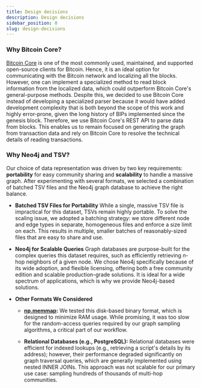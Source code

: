 ```yaml
---
title: Design decisions
description: Design decisions
sidebar_position: 0
slug: design-decisions
---
```



### Why Bitcoin Core?

[Bitcoin Core](https://bitcoin.org/en/bitcoin-core) 
is one of the most commonly used, maintained, and supported 
open-source clients for Bitcoin. Hence, it is an ideal option 
for communicating with the Bitcoin network and localizing 
all the blocks. 
However, one can implement a specialized method to read block 
information from the localized data, which could outperform 
Bitcoin Core's general-purpose methods. 
Despite this, we decided to use Bitcoin Core instead of 
developing a specialized parser because it would have 
added development complexity that is both beyond the 
scope of this work and highly error-prone, given the 
long history of BIPs implemented since the genesis block.
Therefore, we use Bitcoin Core's REST API to parse data 
from blocks. This enables us to remain focused on 
generating the graph from transaction data and rely 
on Bitcoin Core to resolve the technical details of 
reading transactions.


### Why Neo4j and TSV?

Our choice of data representation was driven by two key requirements: 
**portability** for easy community sharing and **scalability** to handle a massive graph. 
After experimenting with several formats, we selected a combination of batched TSV 
files and the Neo4j graph database to achieve the right balance.


- **Batched TSV Files for Portability**
  While a single, massive TSV file is impractical for this dataset, 
  TSVs remain highly portable. To solve the scaling issue, 
  we adopted a batching strategy: we store different node and edge types 
  in separate, homogeneous files and enforce a size limit on each. 
  This results in multiple, smaller batches of reasonably-sized 
  files that are easy to share and use.


- **Neo4j for Scalable Queries**
  Graph databases are purpose-built for the complex queries this dataset requires, 
  such as efficiently retrieving _n_-hop neighbors of a given node. 
  We chose Neo4j specifically because of its wide adoption, 
  and flexible licensing, offering both a free community edition 
  and scalable production-grade solutions. 
  It is ideal for a wide spectrum of applications, 
  which is why we provide Neo4j-based solutions.

- **Other Formats We Considered**
  - **[np.memmap](https://numpy.org/doc/stable/reference/generated/numpy.memmap.html):** 
    We tested this disk-based binary format, 
    which is designed to minimize RAM usage. 
    While promising, it was too slow for the random-access queries 
    required by our graph sampling algorithms, 
    a critical part of our workflow.

  - **Relational Databases (e.g., PostgreSQL):** 
    Relational databases were efficient for indexed lookups 
    (e.g., retrieving a script's details by its address); 
    however, their performance degraded significantly on graph traversal 
    queries, which are generally implemented using nested INNER JOINs. 
    This approach was not scalable for our primary use case: 
    sampling hundreds of thousands of multi-hop communities.
